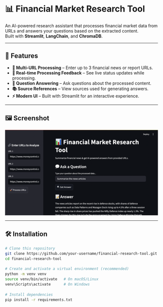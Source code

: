 # 📊 Financial Market Research Tool

An AI-powered research assistant that processes financial market data from URLs and answers your questions based on the extracted content.  
Built with **Streamlit**, **LangChain**, and **ChromaDB**.

---

## 🚀 Features

- **🔗 Multi-URL Processing** – Enter up to 3 financial news or report URLs.
- **📡 Real-time Processing Feedback** – See live status updates while processing.
- **💬 Question Answering** – Ask questions about the processed content.
- **📚 Source References** – View sources used for generating answers.
- **⚡ Modern UI** – Built with Streamlit for an interactive experience.

---

## 🖼️ Screenshot


![Screenshot Placeholder](Screenshot.png)

---

## 🛠️ Installation

```bash
# Clone this repository
git clone https://github.com/your-username/financial-research-tool.git
cd financial-research-tool

# Create and activate a virtual environment (recommended)
python -m venv venv
source venv/bin/activate   # On macOS/Linux
venv\Scripts\activate      # On Windows

# Install dependencies
pip install -r requirements.txt
